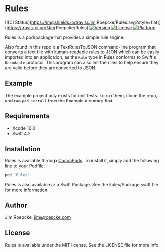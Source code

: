 # Rules

[![CI Status](https://img.shields.io/travis/Jim Roepcke/Rules.svg?style=flat)](https://travis-ci.org/Jim Roepcke/Rules)
[![Version](https://img.shields.io/cocoapods/v/Rules.svg?style=flat)](https://cocoapods.org/pods/Rules)
[![License](https://img.shields.io/cocoapods/l/Rules.svg?style=flat)](https://cocoapods.org/pods/Rules)
[![Platform](https://img.shields.io/cocoapods/p/Rules.svg?style=flat)](https://cocoapods.org/pods/Rules)

Rules is a pod/package that provides a simple rule engine.

Also found in this repo is a TextRulesToJSON command-line program that converts a text file with human-readable rules to JSON which can be easily imported into an application, as the `Rule` type in Rules conforms to Swift's `Decodable` protocol. This program can also lint the rules to help ensure they are valid before they are converted to JSON.

## Example

The example project only exists for unit tests. To run them, clone the repo, and run `pod install` from the Example directory first.

## Requirements

- Xcode 10.0
- Swift 4.2

## Installation

Rules is available through [CocoaPods](https://cocoapods.org). To install
it, simply add the following line to your Podfile:

```ruby
pod 'Rules'
```

Rules is also available as a Swift Package. See the Rules/Package.swift file for more information.

## Author

Jim Roepcke, jim@roepcke.com

## License

Rules is available under the MIT license. See the LICENSE file for more info.
